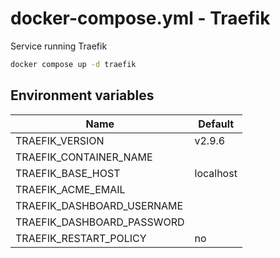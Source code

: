 # docker-compose.yml - Traefik

Service running Traefik

```bash
docker compose up -d traefik
```

## Environment variables

| **Name**                   | **Default**            |
| -------------------------- | ---------------------- |
| TRAEFIK_VERSION            | v2.9.6                 |
| TRAEFIK_CONTAINER_NAME     |                        |
| TRAEFIK_BASE_HOST          | localhost              |
| TRAEFIK_ACME_EMAIL         |                        |
| TRAEFIK_DASHBOARD_USERNAME |                        |
| TRAEFIK_DASHBOARD_PASSWORD |                        |
| TRAEFIK_RESTART_POLICY     | no                     |
